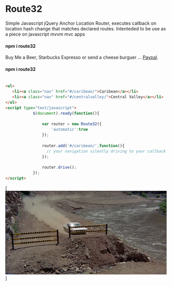 Route32
=======

Simple Javascript jQuery Anchor Location Router, executes callback on location hash change that matches declared routes. Intenteded to be use as a piece on javascript mvvm mvc apps

#### npm i route32

Buy Me a Beer, Starbucks Expresso or send a cheese burguer ... [Paypal](https://www.paypal.me/gospelOfLuke/25).

#### npm i route32

```html

<ul>
   <li><a class="nav" href="#/caribean/">Caribean</a></li>
   <li><a class="nav" href="#/centralvalley/">Central Valley</a></li>  
</ul>
<script type="text/javascript">
			$(document).ready(function(){

				var router = new Route32({
					'automatic':true
                });

				router.add('#/caribean/',function(){
			      // your navigation silently driving to your callback
				});    

				router.drive();    
			});
</script>		

```



[![Maneje Despacio](https://raw.githubusercontent.com/rgarro/Route32/master/route32.png)]
